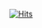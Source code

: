 [![Hits](https://hits.seeyoufarm.com/api/count/incr/badge.svg?url=https%3A%2F%2Fjunekkk.tistory.com&count_bg=%2379C83D&title_bg=%23555555&icon=&icon_color=%23E7E7E7&title=hits&edge_flat=false)](https://hits.seeyoufarm.com)
